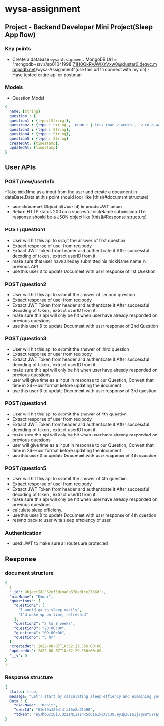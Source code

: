 # wysa-assignment

## Project - Backend Developer Mini Project(Sleep App flow)

### Key points
- Create a  database `wysa-Assignment`. MongoDB Url = "mongodb+srv://sp01041998:71HOQkRVAWXnVxw0@cluster0.deqvc.mongodb.net/wysa-Assignment"(use this url to connect with my db)
-Have tested entire api on postman

### Models
- Question Model
```yaml
{ 
  name: {string},
  question : {
  question1 : {type:[String]},
  question2 : {type : String ,  enum : ["less than 2 weeks", "2 to 8 weeks", "More than 8 weeks"]},
  question3 : {type : String},
  question4 : {type : String},
  question5 : {type : String}
  createdAt: {timestamp},
  updatedAt: {timestamp}
}
```


## User APIs 
### POST /new/userInfo
-Take nickNme as a input from the user and create a document in dataBase.Data at this point should look like [this](#document structure)
- user document Object id(User id) to create JWT token
- Return HTTP status 200 on a succesful nickName submission.The response should be a JSON object like [this](#Response structure)

### POST /question1
- User will hit this api to sub,it the answer of first question
- Extract response of user from req body
- Extract JWT Token from header and authenticate it.After successful decoding of token , extract userID from it.
- make sure that user have alreday submitted his nickName name in previous API
- use this userID to update Document with user response of 1st Question

### POST /question2
- User will hit this api to submit the answer of second question
- Extract response of user from req body
- Extract JWT Token from header and authenticate it.After successful decoding of token , extract userID from it.
- make sure this api will only be hit when user have already responded on previous questions
- use this userID to update Document with user response of 2nd Question

###  POST /question3
- User will hit this api to submit the answer of third question
- Extract response of user from req body
- Extract JWT Token from header and authenticate it.After successful decoding of token , extract userID from it.
- make sure this api will only be hit when user have already responded on previous questions
- user will give time as a input in response to our Question, Convert that time in 24-Hour format before updating the document
- use this userID to update Document with user response of 3rd question


###  POST /question4
- User will hit this api to submit the answer of 4th question
- Extract response of user from req body
- Extract JWT Token from header and authenticate it.After successful decoding of token , extract userID from it.
- make sure this api will only be hit when user have already responded on previous questions
- user will give time as a input in response to our Question, Convert that time in 24-Hour format before updating the document
- use this userID to update Document with user response of 4th question

###  POST /question5
- User will hit this api to submit the answer of 4th question
- Extract response of user from req body
- Extract JWT Token from header and authenticate it.After successful decoding of token , extract userID from it.
- make sure this api will only be hit when user have already responded on previous questions
- calculate sleep efficieny.
- use this userID to update Document with user response of 4th question
- resond back to user with sleep efficiency of user


### Authentication
- used JWT to make sure all routes are protected

## Response

### document structure
```yaml
{
  {
  "_id": ObjectId("62ef5dcba0b378ed1ce2766d"),
  "nickName": "Dhoni",
  "questions": {
    "question1": [
      "I would go to sleep easily",
      "I'd wake up on time, refreshed"
    ],
    "question2": "2 to 8 weeks",
    "question3": "20:00:00",
    "question4": "09:00:00",
    "question5": "5 hr"
  },
  "createdAt": 2022-08-07T10:52:29.866+00:00,
  "updatedAt": 2022-08-07T10:52:29.866+00:00,
  "__v": 0
}
}
```
### Response structure
```yaml
{
  status: true,
  message: "Let's start by calculating sleep effiency and examining your concerns. Overtime we will work together to improve these"
  Data : {
    "nickName": "Rohit",
    "userId": "62ef9a126414fa15e2a34b90",
    "token": "eyJhbGciOiJIUzI1NiIsInR5cCI6IkpXVCJ9.eyJpZCI6IjYyZWY5YTEyNjQxNGZhMTVlMmEzNGI5MCIsImlhdCI6MTY1OTg2OTcxNH0.ourZIdY-78SImhNMRNk3rDwrQjfCo8X-uTQ6HXHjBvQ"}
}
```
